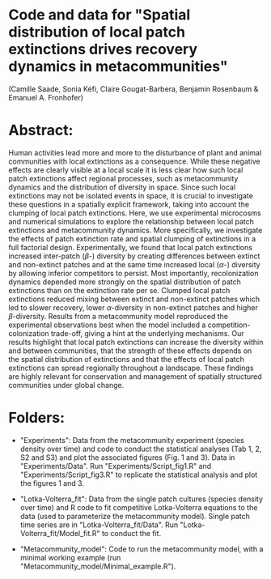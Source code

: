 # Code and data for "Spatial distribution of local patch extinctions drives recovery dynamics in metacommunities"
(Camille Saade, Sonia Kéfi, Claire Gougat-Barbera, Benjamin Rosenbaum & Emanuel A. Fronhofer)


# Abstract:

Human activities lead more and more to the disturbance of plant and animal communities with local extinctions as a consequence. While these negative effects are clearly visible at a local scale it is less clear how such local patch extinctions affect regional processes, such as metacommunity dynamics and the distribution of diversity in space. Since such local extinctions may not be isolated events in space, it is crucial to investigate these questions in a spatially explicit framework, taking into account the clumping of local patch extinctions. Here, we use experimental microcosms and numerical simulations to explore the relationship between local patch extinctions and metacommunity dynamics. More specifically, we investigate the effects of patch extinction rate and spatial clumping of extinctions in a full factorial design. Experimentally, we found that local patch extinctions increased inter-patch ($\beta$-) diversity by creating differences between extinct and non-extinct patches and at the same time increased local ($\alpha$-) diversity by allowing inferior competitors to persist. Most importantly, recolonization dynamics depended more strongly on the spatial distribution of patch extinctions than on the extinction rate per se. Clumped local patch extinctions reduced mixing between extinct and non-extinct patches which led to slower recovery, lower $\alpha$-diversity in non-extinct patches and higher $\beta$-diversity. Results from a metacommunity model reproduced the experimental observations best when the model included a competition-colonization trade-off, giving a hint at the underlying mechanisms. Our results highlight that local patch extinctions can increase the diversity within and between communities, that the strength of these effects depends on the spatial distribution of extinctions and that the effects of local patch extinctions can spread regionally throughout a landscape. These findings are highly relevant for conservation and management of spatially structured communities under global change.


# Folders:

- "Experiments": Data from the metacommunity experiment (species density over time) and code to conduct the statistical analyses (Tab 1, 2, S2 and S3) and plot the associated figures (Fig. 1 and 3). Data in "Experiments/Data". Run "Experiments/Script_fig1.R" and "Experiments/Script_fig3.R" to replicate the statistical analysis and plot the figures 1 and 3.

- "Lotka-Volterra_fit": Data from the single patch cultures (species density over time) and R code to fit competitive Lotka-Volterra equations to the data (used to parameterize the metacommunity model). Single patch time series are in "Lotka-Volterra_fit/Data". Run "Lotka-Volterra_fit/Model_fit.R" to conduct the fit.

- "Metacommunity_model": Code to run the metacommunity model, with a minimal working example (run "Metacommunity_model/Minimal_example.R").
